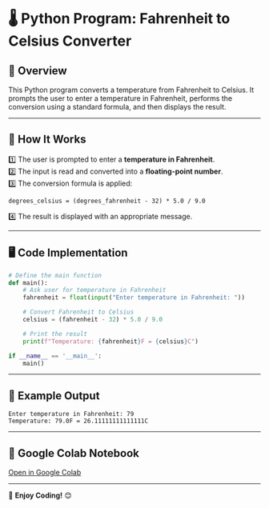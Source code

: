 # 🌡️ Python Program: Fahrenheit to Celsius Converter

## 📝 Overview
This Python program converts a temperature from Fahrenheit to Celsius. It prompts the user to enter a temperature in Fahrenheit, performs the conversion using a standard formula, and then displays the result.

---

## 🔧 How It Works
1️⃣ The user is prompted to enter a **temperature in Fahrenheit**.  
2️⃣ The input is read and converted into a **floating-point number**.  
3️⃣ The conversion formula is applied:
   
   ```
   degrees_celsius = (degrees_fahrenheit - 32) * 5.0 / 9.0
   ```
   
4️⃣ The result is displayed with an appropriate message.

---

## 🖥️ Code Implementation
```python
# Define the main function
def main():
    # Ask user for temperature in Fahrenheit
    fahrenheit = float(input("Enter temperature in Fahrenheit: "))

    # Convert Fahrenheit to Celsius
    celsius = (fahrenheit - 32) * 5.0 / 9.0

    # Print the result
    print(f"Temperature: {fahrenheit}F = {celsius}C")

if __name__ == '__main__':
    main()
```

---

## 📌 Example Output
```
Enter temperature in Fahrenheit: 79
Temperature: 79.0F = 26.11111111111111C
```

---

## 🔗 Google Colab Notebook
[Open in Google Colab](https://colab.research.google.com/drive/1nWZ7Z5LQkQJplPY3GsBSZoTb84aw26I9?usp=sharing)

---

🚀 **Enjoy Coding!** 😊
